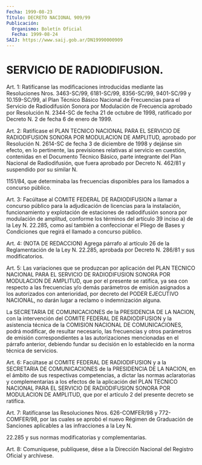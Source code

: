 ```yaml
---
Fecha: 1999-08-23
Título: DECRETO NACIONAL 909/99
Publicación:
  Organismo: Boletín Oficial
  Fecha: 1999-08-24
SAIJ: https://www.saij.gob.ar/DN19990000909
---
```

# SERVICIO DE RADIODIFUSION.

<a id="1"></a>
Art. 1: Ratifícanse las modificaciones introducidas mediante las Resoluciones Nros. 3463-SC/99, 6181-SC/99, 8356-SC/99, 9401-SC/99 y 10.159-SC/99, al Plan Técnico Básico Nacional de Frecuencias para el Servicio de Radiodifusión Sonora por Modulación de Frecuencia aprobado por Resolución N. 2344-SC de fecha 21 de octubre de 1998, ratificado por Decreto N. 2 de fecha 6 de enero de 1999.

<a id="2"></a>
Art. 2: Ratifícase el PLAN TECNICO NACIONAL PARA EL SERVICIO DE RADIODIFUSION SONORA POR MODULACION DE AMPLITUD, aprobado por Resolución N. 2614-SC de fecha 3 de diciembre de 1998 y dejánse sin efecto, en lo pertinente, las previsiones relativas al servicio en cuestión, contenidas en el Documento Técnico Básico, parte integrante del Plan Nacional de Radiodifusión, que fuera aprobado por Decreto N. 462/81 y suspendido por su similar N.

1151/84, que determinaba las frecuencias disponibles para los llamados a concurso público.

<a id="3"></a>
Art. 3: Facúltase al COMITE FEDERAL DE RADIODIFUSION a llamar a concurso público para la adjudicación de licencias para la instalación, funcionamiento y explotación de estaciones de radiodifusión sonora por modulación de amplitud, conforme los términos del artículo 39 inciso a) de la Ley N. 22.285, como así también a confeccionar el Pliego de Bases y Condiciones que regirá el llamado a concurso público.

<a id="4"></a>
Art. 4: (NOTA DE REDACCION) Agrega párrafo al artículo 26 de la Reglamentación de la Ley N. 22.285, aprobada por Decreto N. 286/81 y sus modificatorios.

<a id="5"></a>
Art. 5: Las variaciones que se produzcan por aplicación del PLAN TECNICO NACIONAL PARA EL SERVICIO DE RADIODIFUSION SONORA POR MODULACION DE AMPLITUD, que por el presente se ratifica, ya sea con respecto a las frecuencias y/o demás parámetros de emisión asignados a los autorizados con anterioridad, por decreto del PODER EJECUTIVO NACIONAL, no darán lugar a reclamo o indemnización alguna.

La SECRETARIA DE COMUNICACIONES de la PRESIDENCIA DE LA NACION, con la intervención del COMITE FEDERAL DE RADIODIFUSION y la asistencia técnica de la COMISION NACIONAL DE COMUNICACIONES, podrá modificar, de resultar necesario, las frecuencias y otros parámetros de emisión correspondientes a las autorizaciones mencionadas en el párrafo anterior, debiendo fundar su decisión en lo establecido en la norma técnica de servicios.

<a id="6"></a>
Art. 6: Facúltase al COMITE FEDERAL DE RADIODIFUSION y a la SECRETARIA DE COMUNICACIONES de la PRESIDENCIA DE LA NACION, en el ámbito de sus respectivas competencias, a dictar las normas aclaratorias y complementarias a los efectos de la aplicación del PLAN TECNICO NACIONAL PARA EL SERVICIO DE RADIODIFUSION SONORA POR MODULACION DE AMPLITUD, que por el artículo 2 del presente decreto se ratifica.

<a id="7"></a>
Art. 7: Ratifícanse las Resoluciones Nros. 626-COMFER/98 y 772-COMFER/98, por las cuales se aprobó el nuevo Régimen de Graduación de Sanciones aplicables a las infracciones a la Ley N.

22.285 y sus normas modificatorias y complementarias.

<a id="8"></a>
Art. 8: Comuníquese, publíquese,  dése a la Dirección Nacional del Registro Oficial y archívese.